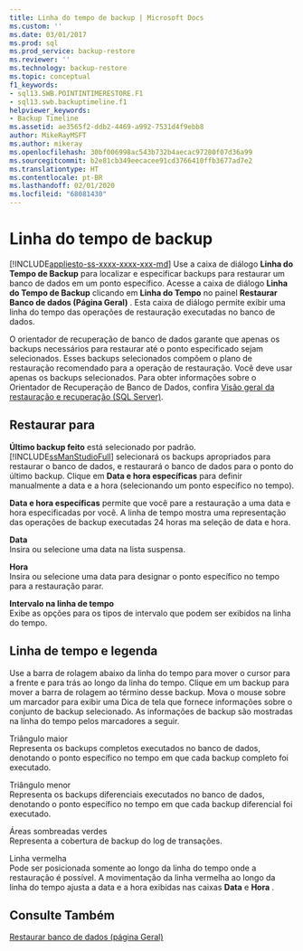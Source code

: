 ```yaml
---
title: Linha do tempo de backup | Microsoft Docs
ms.custom: ''
ms.date: 03/01/2017
ms.prod: sql
ms.prod_service: backup-restore
ms.reviewer: ''
ms.technology: backup-restore
ms.topic: conceptual
f1_keywords:
- sql13.SWB.POINTINTIMERESTORE.F1
- sql13.swb.backuptimeline.f1
helpviewer_keywords:
- Backup Timeline
ms.assetid: ae3565f2-ddb2-4469-a992-7531d4f9ebb8
author: MikeRayMSFT
ms.author: mikeray
ms.openlocfilehash: 30bf006998ac543b732b4aecac97280f07d36a99
ms.sourcegitcommit: b2e81cb349eecacee91cd3766410ffb3677ad7e2
ms.translationtype: HT
ms.contentlocale: pt-BR
ms.lasthandoff: 02/01/2020
ms.locfileid: "68081430"
---
```

# <a name="backup-timeline"></a>Linha do tempo de backup
[!INCLUDE[appliesto-ss-xxxx-xxxx-xxx-md](../../includes/appliesto-ss-xxxx-xxxx-xxx-md.md)]
  Use a caixa de diálogo **Linha do Tempo de Backup** para localizar e especificar backups para restaurar um banco de dados em um ponto específico. Acesse a caixa de diálogo **Linha do Tempo de Backup** clicando em **Linha do Tempo** no painel **Restaurar Banco de dados (Página Geral)** . Esta caixa de diálogo permite exibir uma linha do tempo das operações de restauração executadas no banco de dados.  
  
 O orientador de recuperação de banco de dados garante que apenas os backups necessários para restaurar até o ponto especificado sejam selecionados. Esses backups selecionados compõem o plano de restauração recomendado para a operação de restauração. Você deve usar apenas os backups selecionados. Para obter informações sobre o Orientador de Recuperação de Banco de Dados, confira [Visão geral da restauração e recuperação &#40;SQL Server&#41;](../../relational-databases/backup-restore/restore-and-recovery-overview-sql-server.md).  
  
## <a name="restore-to"></a>Restaurar para  
 **Último backup feito** está selecionado por padrão. [!INCLUDE[ssManStudioFull](../../includes/ssmanstudiofull-md.md)] selecionará os backups apropriados para restaurar o banco de dados, e restaurará o banco de dados para o ponto do último backup. Clique em **Data e hora específicas** para definir manualmente a data e a hora (selecionando um ponto específico no tempo).  
  
 **Data e hora específicas** permite que você pare a restauração a uma data e hora especificadas por você. A linha de tempo mostra uma representação das operações de backup executadas 24 horas ma seleção de data e hora.  
  
 **Data**  
 Insira ou selecione uma data na lista suspensa.  
  
 **Hora**  
 Insira ou selecione uma data para designar o ponto específico no tempo para a restauração parar.  
  
 **Intervalo na linha de tempo**  
 Exibe as opções para os tipos de intervalo que podem ser exibidos na linha do tempo.  
  
## <a name="timeline-and-legend"></a>Linha de tempo e legenda  
 Use a barra de rolagem abaixo da linha do tempo para mover o cursor para a frente e para trás ao longo da linha do tempo. Clique em um backup para mover a barra de rolagem ao término desse backup. Mova o mouse sobre um marcador para exibir uma Dica de tela que fornece informações sobre o conjunto de backup selecionado. As informações de backup são mostradas na linha do tempo pelos marcadores a seguir.  
  
 Triângulo maior  
 Representa os backups completos executados no banco de dados, denotando o ponto específico no tempo em que cada backup completo foi executado.  
  
 Triângulo menor  
 Representa os backups diferenciais executados no banco de dados, denotando o ponto específico no tempo em que cada backup diferencial foi executado.  
  
 Áreas sombreadas verdes  
 Representa a cobertura de backup do log de transações.  
  
 Linha vermelha  
 Pode ser posicionada somente ao longo da linha do tempo onde a restauração é possível. A movimentação da linha vermelha ao longo da linha do tempo ajusta a data e a hora exibidas nas caixas **Data** e **Hora** .  
  
## <a name="see-also"></a>Consulte Também  
 [Restaurar banco de dados &#40;página Geral&#41;](../../relational-databases/backup-restore/restore-database-general-page.md)  
  
  
